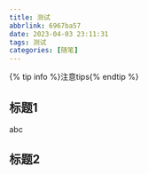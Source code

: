 ```yaml
---
title: 测试
abbrlink: 6967ba57
date: 2023-04-03 23:11:31
tags: 测试
categories: [随笔]
---
```

{% tip info %}注意tips{% endtip %}
## 标题1
  abc
## 标题2
